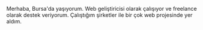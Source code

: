 Merhaba, Bursa'da yaşıyorum. Web geliştiricisi olarak çalışıyor ve freelance olarak destek veriyorum. Çalıştığım şirketler ile bir çok web projesinde yer aldım.
